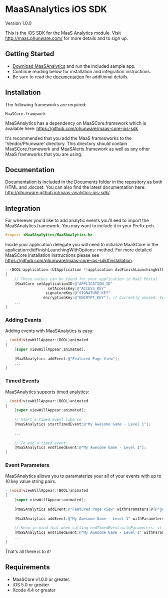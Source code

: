 MaaSAnalytics iOS SDK
================

Version 1.0.0

This is the iOS SDK for the MaaS Analytics module. Visit http://maas.phunware.com/ for more details and to sign up.



Getting Started
---------------

- [Download MaaSAnalytics](https://github.com/phunware/maas-analytics-ios-sdk/archive/master.zip) and run the included sample app.
- Continue reading below for installation and integration instructions.
- Be sure to read the [documentation](http://phunware.github.io/maas-analytics-ios-sdk/) for additional details.



Installation
------------

The following frameworks are required:
````
MaaSCore.framework
````

MaaSAnalytics has a dependency on MaaSCore.framework which is available here: https://github.com/phunware/maas-core-ios-sdk

It's recommended that you add the MaaS framesworks to the 'Vendor/Phunware' directory. This directory should contain MaaSCore.framework and MaaSAlerts.framework  as well as any other MaaS frameworks that you are using.



Documentation
------------

Documentation is included in the Documents folder in the repository as both HTML and .docset. You can also find the latest documentation here: http://phunware.github.io/maas-analytics-ios-sdk/.



Integration
-----------

For wherever you'd like to add analytic events you'll eed to import the MaaSAnalytics.framework. You may want to include it in your Prefix.pch.

````objective-c
#import <MaaSAnalytics/MaaSAnalytics.h>
````

Inside your application delegate you will need to initialize MaaSCore in the application:didFinishLaunchingWithOptions: method. For more detailed MaaSCore installation instructions please see https://github.com/phunware/maas-core-ios-sdk#installation.

````objective-c
- (BOOL)application:(UIApplication *)application didFinishLaunchingWithOptions:(NSDictionary *)launchOptions
{
    // These values can be found for your application in MaaS Portal
    [MaaSCore setApplicationID:@"APPLICATION_ID"
    			   setAccessKey:@"ACCESS_KEY"
                  signatureKey:@"SIGNATURE_KEY"
                 encryptionKey:@"ENCRYPT_KEY"]; // Currently unused. You can place any NSString value here
    ...
}
````
### Adding Events

Adding events with MaaSAnalytics is easy:
````objective-c
- (void)viewWillAppear:(BOOL)animated
{
	[super viewWillAppear:animated];
	
	[MaaSAnalytics addEvent:@"Featured Page View"];
	...
}
````

### Timed Events

MaaSAnalytics supports timed analytics:
````objective-c
- (void)viewWillAppear:(BOOL)animated
{
	[super viewWillAppear:animated];
	
	// Start a timed event like so
	[MaaSAnalytics startTimedEvent:@"My Awesome Game - Level 1"];
	
	...
	
	// To end a timed event:
	[MaaSAnalytics endTimedEvent:@"My Awesome Game - Level 1"];
}
````

### Event Parameters

MaaSAnalytics allows you to paramaterize your all of your events with up to 10 key value string pairs.
````objective-c
- (void)viewWillAppear:(BOOL)animated
{
	[super viewWillAppear:animated];
	
	[MaaSAnalytics addEvent:@"Featured Page View" withParamaters:@{@"gender" : @"male"}];
	
	[MaaSAnalytics addEvent:@"My Awesome Game - Level 1" withParameters:@{@"difficulty" : @"easy"}];
	
	// Keep in mind that when calling endTimedEvent:withParameters: it will replace any parameters that you specified in startTimedEvent:withParameters:.
	[MaaSAnalytics endTimedEvent:@"My Awesome Game - Level 1" withParameters:@{@"difficulty" : @"easy", @"attempts" : @"5"}];
	...
}
````

That's all there is to it!



Requirements
------------

- MaaSCore v1.0.0 or greater.
- iOS 5.0 or greater
- Xcode 4.4 or greater
